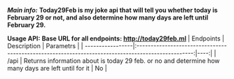 ***Main info:***
**Today29Feb is my joke api that will tell you whether today is February 29 or not, and also determine how many days are left until February 29.**

**Usage API:**
**Base URL for all endpoints: http://today29feb.ml**
| Endpoints        | Description                                                                                        | Parametrs |
| -----------------|:--------------------------------------------------------------------------------------------------:|----:|
| /api             | Returns information about is today 29 feb. or no and determine how many days are left until for it | No        |
